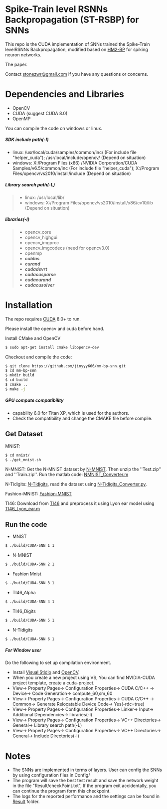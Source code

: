 #  Spike-Train level RSNNs Backpropagation (ST-RSBP) for SNNs
This repo is the CUDA implementation of SNNs trained the Spike-Train levelRSNNs Backpropagation, modified based on <a href="https://github.com/jinyyy666/mm-bp-snn">HM2-BP</a> for spiking neuron networks.

The paper.

Contact <stonezwr@gmail.com> if you have any questions or concerns.

# Dependencies and Libraries
* OpenCV
* CUDA (suggest CUDA 8.0)
* OpenMP

You can compile the code on windows or linux.   
##### SDK include path(-I)   
* linux: /usr/local/cuda/samples/common/inc/ (For include file "helper_cuda"); /usr/local/include/opencv/ (Depend on situation)        
* windows: X:/Program Files (x86) /NVIDIA Corporation/CUDA Samples/v6.5/common/inc (For include file "helper_cuda"); X:/Program Files/opencv/vs2010/install/include (Depend on situation)

##### Library search path(-L)   
>* linux: /usr/local/lib/   
>* windows: X:/Program Files/opencv/vs2010/install/x86/cv10/lib (Depend on situation)    
>
##### libraries(-l)      
>* opencv_core   
>* opencv_highgui   
>* opencv_imgproc   
>* opencv_imgcodecs (need for opencv3.0)  
>* openmp
>* ***cublas***   
>* ***curand***   
>* ***cudadevrt***  
>* ***cudacusparse***  
>* ***cudacurand*** 
>* ***cudacusolver*** 

# Installation

The repo requires [CUDA](https://developer.nvidia.com/cuda-toolkit-archive) 8.0+ to run.

Please install the opencv and cuda before hand.

Install CMake and OpenCV
```sh
$ sudo apt-get install cmake libopencv-dev 
```

Checkout and compile the code:
```sh
$ git clone https://github.com/jinyyy666/mm-bp-snn.git
$ cd mm-bp-snn
$ mkdir build
$ cd build
$ cmake ..
$ make -j
```
##### GPU compute compatibility
* capability 6.0 for Titan XP, which is used for the authors. 
* Check the compatibility and change the CMAKE file before compile.


## Get Dataset
MNIST:
```sh
$ cd mnist/
$ ./get_mnist.sh
```
N-MNIST: Get the N-MNIST dataset by [N-MNIST](http://www.garrickorchard.com/datasets/n-mnist). Then unzip the ''Test.zip'' and ''Train.zip''. Run the matlab code: [NMNIST_Converter.m](https://github.com/stonezwr/ST-RSBP/tree/master/other_tools/nmnist)

N-Tidigits: [N-Tidigits](https://docs.google.com/document/d/1Uxe7GsKKXcy6SlDUX4hoJVAC0-UkH-8kr5UXp0Ndi1M/edit), read the dataset using [N-Tidigits_Converter.py](https://github.com/stonezwr/ST-RSBP/tree/master/other_tools/NTidigits_Converter).

Fashion-MNIST: [Fashion-MNIST](https://github.com/zalandoresearch/fashion-mnist)

TI46: Download from [TI46](https://catalog.ldc.upenn.edu/LDC93S9) and preprocess it using Lyon ear model using [TI46_Lyon_ear.m](https://github.com/stonezwr/ST-RSBP/tree/master/other_tools/Lyon_ear_model)

## Run the code 
* MNIST 
```sh
$ ./build/CUDA-SNN 1 1
```
* N-MNIST 
```sh
$ ./build/CUDA-SNN 2 1
```
* Fashion Mnist
```sh
$ ./build/CUDA-SNN 3 1
```
* TI46_Alpha
```sh
$ ./build/CUDA-SNN 4 1
```
* TI46_Digits
```sh
$ ./build/CUDA-SNN 5 1
```
* N-Tidigits
```sh
$ ./build/CUDA-SNN 6 1
```

##### For Window user
Do the following to set up compilation environment.
* Install [Visual Stidio](https://www.visualstudio.com/downloads/) and [OpenCV](https://opencv.org/releases.html).
* When you create a new project using VS, You can find NVIDIA-CUDA project template, create a cuda-project.
* View-> Property Pages-> Configuration Properties-> CUDA C/C++ -> Device-> Code Generation-> compute_60,sm_60   
* View-> Property Pages-> Configuration Properties-> CUDA C/C++ -> Common-> Generate Relocatable Device Code-> Yes(-rdc=true) 
* View-> Property Pages-> Configuration Properties-> Linker-> Input-> Additional Dependencies-> libraries(-l)   
* View-> Property Pages-> Configuration Properties-> VC++ Directories-> General-> Library search path(-L)  
* View-> Property Pages-> Configuration Properties-> VC++ Directories-> General-> Include Directories(-I)  

# Notes
* The SNNs are implemented in terms of layers. User can config the SNNs by using configuration files in Config/
* The program will save the best test result and save the network weight in the file "Result/checkPoint.txt", If the program exit accidentally, you can continue the program form this checkpoint.
* The logs for the reported performance and the settings can be found in [Result](https://github.com/stonezwr/ST-RSBP/tree/master/Result) folder.
